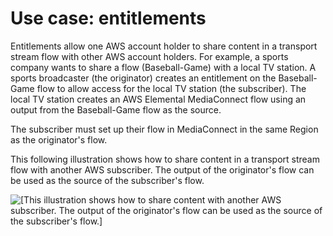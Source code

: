 # Use case: entitlements<a name="use-cases-entitlements"></a>

Entitlements allow one AWS account holder to share content in a transport stream flow with other AWS account holders\. For example, a sports company wants to share a flow \(Baseball\-Game\) with a local TV station\. A sports broadcaster \(the originator\) creates an entitlement on the Baseball\-Game flow to allow access for the local TV station \(the subscriber\)\. The local TV station creates an AWS Elemental MediaConnect flow using an output from the Baseball\-Game flow as the source\.

The subscriber must set up their flow in MediaConnect in the same Region as the originator's flow\. 

This following illustration shows how to share content in a transport stream flow with another AWS subscriber\. The output of the originator's flow can be used as the source of the subscriber's flow\.

![\[This illustration shows how to share content with another AWS subscriber. The output of the originator's flow can be used as the source of the subscriber's flow.\]](http://docs.aws.amazon.com/mediaconnect/latest/ug/)